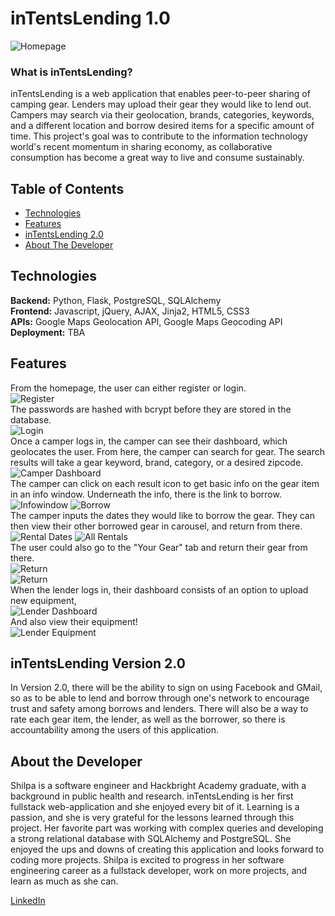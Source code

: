# inTentsLending 1.0

![](https://github.com/shduttacheezit/inTents-Lending_HackbrightProject/blob/master/read-me-images/homepage.png?raw=true "Homepage")

### What is inTentsLending?
inTentsLending is a web application that enables peer-to-peer sharing of camping gear. Lenders may upload their gear they would like to lend out.  Campers may search via their geolocation, brands, categories, keywords, and a different location and borrow desired items for a specific amount of time. This project's goal was to contribute to the information technology world's recent momentum in sharing economy, as collaborative consumption has become a great way to live and consume sustainably.

## Table of Contents
* [Technologies](#technologies)
* [Features](#features)
* [inTentsLending 2.0](#version2)
* [About The Developer](#aboutthedeveloper)

## <a name="technologies"></a>Technologies
__Backend:__ Python, Flask, PostgreSQL, SQLAlchemy<br>
__Frontend:__ Javascript, jQuery, AJAX, Jinja2, HTML5, CSS3<br>
__APIs:__ Google Maps Geolocation API, Google Maps Geocoding API<br>
__Deployment:__ TBA<br>

## <a name="features"></a>Features

From the homepage, the user can either register or login. <br>
![](https://github.com/shduttacheezit/inTents-Lending_HackbrightProject/blob/master/read-me-images/register.png?raw=true "Register")<br>
The passwords are hashed with bcrypt before they are stored in the database.<br>
![](https://github.com/shduttacheezit/inTents-Lending_HackbrightProject/blob/master/read-me-images/login.png?raw=true "Login")<br>
Once a camper logs in, the camper can see their dashboard, which geolocates the user. From here, the camper can search for gear. The search results will take a gear keyword, brand, category, or a desired zipcode. <br>
![](https://github.com/shduttacheezit/inTents-Lending_HackbrightProject/blob/master/read-me-images/camper_dashboard.png?raw=true "Camper Dashboard")<br>
The camper can click on each result icon to get basic info on the gear item in an info window. Underneath the info, there is the link to borrow. <br>
![](https://github.com/shduttacheezit/inTents-Lending_HackbrightProject/blob/master/read-me-images/GoogleMap_infowindow.png?raw=true "Infowindow")
![](https://github.com/shduttacheezit/inTents-Lending_HackbrightProject/blob/master/read-me-images/borrow_box.png?raw=true "Borrow")<br>
The camper inputs the dates they would like to borrow the gear. They can then view their other borrowed gear in carousel, and return from there. <br>
![](https://github.com/shduttacheezit/inTents-Lending_HackbrightProject/blob/master/read-me-images/rental_dates.png?raw=true "Rental Dates")
![](https://github.com/shduttacheezit/inTents-Lending_HackbrightProject/blob/master/read-me-images/rentals_carousel.png?raw=true "All Rentals")<br>
The user could also go to the "Your Gear" tab and return their gear from there. <br>
![](https://github.com/shduttacheezit/inTents-Lending_HackbrightProject/blob/master/read-me-images/return_option.png?raw=true "Return")<br>
![](https://github.com/shduttacheezit/inTents-Lending_HackbrightProject/blob/master/read-me-images/return_complete.png?raw=true "Return")<br>
When the lender logs in, their dashboard consists of an option to upload new equipment, <br>
![](https://github.com/shduttacheezit/inTents-Lending_HackbrightProject/blob/master/read-me-images/lender_dashboard.png?raw=true "Lender Dashboard")<br>
And also view their equipment! <br> 
![](https://github.com/shduttacheezit/inTents-Lending_HackbrightProject/blob/master/read-me-images/lenders_equipment.png?raw=true "Lender Equipment")<br>


## <a name="version2"></a>inTentsLending Version 2.0

In Version 2.0, there will be the ability to sign on using Facebook and GMail, so as to be able to lend and borrow through one's network to encourage trust and safety among borrows and lenders. There will also be a way to rate each gear item, the lender, as well as the borrower, so there is accountability among the users of this application.

## <a name="aboutthedeveloper"></a>About the Developer
Shilpa is a software engineer and Hackbright Academy graduate, with a background in public health and research. inTentsLending is her first fullstack web-application and she enjoyed every bit of it. Learning is a passion, and she is very grateful for the lessons learned through this project. Her favorite part was working with complex queries and developing a strong relational database with SQLAlchemy and PostgreSQL. She enjoyed the ups and downs of creating this application and looks forward to coding more projects. Shilpa is excited to progress in her software engineering career as a fullstack developer, work on more projects, and learn as much as she can. 

[LinkedIn](http://www.linkedin.com/in/shilpadutta)
